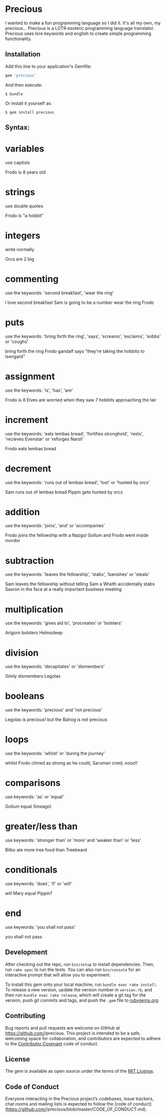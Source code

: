 # Precious

I wanted to make a fun programming language so I did it.
It's all my own, my precious... Precious is a LOTR esoteric programming language translator.
Precious uses lore keywords and english to create simple programming functionality.

## Installation

Add this line to your application's Gemfile:

```ruby
gem 'precious'
```

And then execute:

    $ bundle

Or install it yourself as:

    $ gem install precious

## Syntax:

# variables
use capitols

Frodo is 8 years old

# strings
use double quotes

Frodo is "a hobbit"

# integers
write normally

Orcs are 2 big

# commenting
use the keywords: 'second breakfast', 'wear the ring'

i love second breakfast Sam is going to be a number
wear the ring Frodo

# puts
use the keywords: 'bring forth the ring', 'says', 'screams', 'exclaims', 'sobbs' or 'coughs'

bring forth the ring Frodo
gandalf says "they're taking the hobbits to Isengard"

# assignment
use the keywords: 'is', 'has', 'are'

Frodo is 8
Elves are worried when they saw 7 hobbits approaching the lair

# increment
use the keywords: 'eats lembas bread', 'fortifies stronghold', 'rests', 'recieves Evenstar' or 'reforges Narsil'

Frodo eats lembas bread

# decrement
use the keywords: 'runs out of lembas bread', 'lost' or 'hunted by orcs'

Sam runs out of lembas bread
Pippin gets hunted by orcs

# addition
use the keywords: 'joins', 'and' or 'accompanies'

Frodo joins the fellowship with a Nazgul
Gollum and Frodo went inside mordor

# subtraction
use the keywords: 'leaves the fellowship', 'stabs', 'banishes' or 'steals'

Sam leaves the fellowship without telling Sam
a Wraith accidentally stabs Sauron in the face at a really important business meeting

# multiplication
use the keywords: 'gives aid to', 'procreates' or 'bolsters'

Arigorn bolsters Helmsdeep

# division
use the keywords: 'decapitates' or 'dismembers'

Gimly dismembers Legolas

# booleans
use the keywords: 'precious' and 'not precious'

Legolas is precious!
but the Balrog is not precious

# loops
use the keywords: 'whilst' or 'during the journey'

whilst Frodo climed as strong as he could, Saruman cried, nooo!!

# comparisons
use keywords: 'as' or 'equal'

Gollum equal Smeagol

# greater/less than
use keywords: 'stronger than' or 'more' and 'weaker than' or 'less'

Bilbo ate more tree food than Treebeard

# conditionals
use keywords: 'does', 'if' or 'will'

will Mary equal Pippin?

# end
use keywords: 'you shall not pass'

you shall not pass

## Development

After checking out the repo, run `bin/setup` to install dependencies. Then, run `rake spec` to run the tests. You can also run `bin/console` for an interactive prompt that will allow you to experiment.

To install this gem onto your local machine, run `bundle exec rake install`. To release a new version, update the version number in `version.rb`, and then run `bundle exec rake release`, which will create a git tag for the version, push git commits and tags, and push the `.gem` file to [rubygems.org](https://rubygems.org).

## Contributing

Bug reports and pull requests are welcome on GitHub at https://github.com/<github username>/precious. This project is intended to be a safe, welcoming space for collaboration, and contributors are expected to adhere to the [Contributor Covenant](http://contributor-covenant.org) code of conduct.

## License

The gem is available as open source under the terms of the [MIT License](https://opensource.org/licenses/MIT).

## Code of Conduct

Everyone interacting in the Precious project’s codebases, issue trackers, chat rooms and mailing lists is expected to follow the [code of conduct](https://github.com/<github username>/precious/blob/master/CODE_OF_CONDUCT.md).
